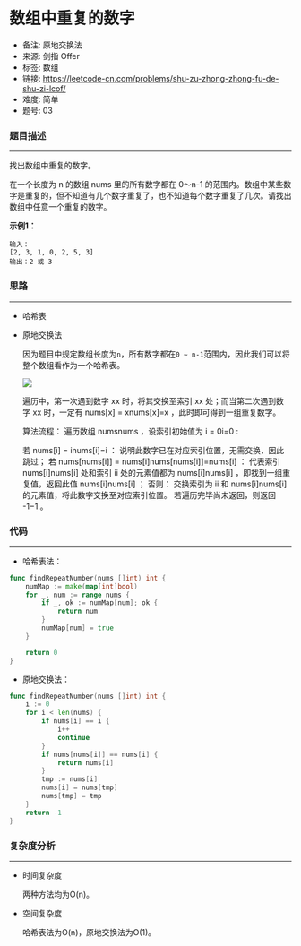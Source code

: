 # 数组中重复的数字

- 备注: 原地交换法
- 来源: 剑指 Offer
- 标签: 数组
- 链接: https://leetcode-cn.com/problems/shu-zu-zhong-zhong-fu-de-shu-zi-lcof/
- 难度: 简单
- 题号: 03

### 题目描述

---

找出数组中重复的数字。

在一个长度为 n 的数组 nums 里的所有数字都在 0～n-1 的范围内。数组中某些数字是重复的，但不知道有几个数字重复了，也不知道每个数字重复了几次。请找出数组中任意一个重复的数字。

**示例1：**

```text
输入：
[2, 3, 1, 0, 2, 5, 3]
输出：2 或 3
```

### 思路

---

- 哈希表

- 原地交换法

  因为题目中规定数组长度为`n`，所有数字都在`0 ~ n-1`范围内，因此我们可以将整个数组看作为一个哈希表。

  ![](https://pic.leetcode-cn.com/1618146573-bOieFQ-Picture0.png)

  遍历中，第一次遇到数字 xx 时，将其交换至索引 xx 处；而当第二次遇到数字 xx 时，一定有 nums[x] = xnums[x]=x ，此时即可得到一组重复数字。

  算法流程：
  遍历数组 numsnums ，设索引初始值为 i = 0i=0 :

  若 nums[i] = inums[i]=i ： 说明此数字已在对应索引位置，无需交换，因此跳过；
  若 nums[nums[i]] = nums[i]nums[nums[i]]=nums[i] ： 代表索引 nums[i]nums[i] 处和索引 ii 处的元素值都为 nums[i]nums[i] ，即找到一组重复值，返回此值 nums[i]nums[i] ；
  否则： 交换索引为 ii 和 nums[i]nums[i] 的元素值，将此数字交换至对应索引位置。
  若遍历完毕尚未返回，则返回 -1−1 。

### 代码

---

- 哈希表法：

```go
func findRepeatNumber(nums []int) int {
    numMap := make(map[int]bool)
    for _, num := range nums {
        if _, ok := numMap[num]; ok {
            return num
        }
        numMap[num] = true
    }

    return 0
}
```

- 原地交换法：

```go
func findRepeatNumber(nums []int) int {
    i := 0
    for i < len(nums) {
        if nums[i] == i {
            i++
            continue
        }
        if nums[nums[i]] == nums[i] {
            return nums[i]
        } 
        tmp := nums[i]
        nums[i] = nums[tmp]
        nums[tmp] = tmp
    }
    return -1
}
```

### 复杂度分析

---

- 时间复杂度

  两种方法均为O(n)。

- 空间复杂度

  哈希表法为O(n)，原地交换法为O(1)。